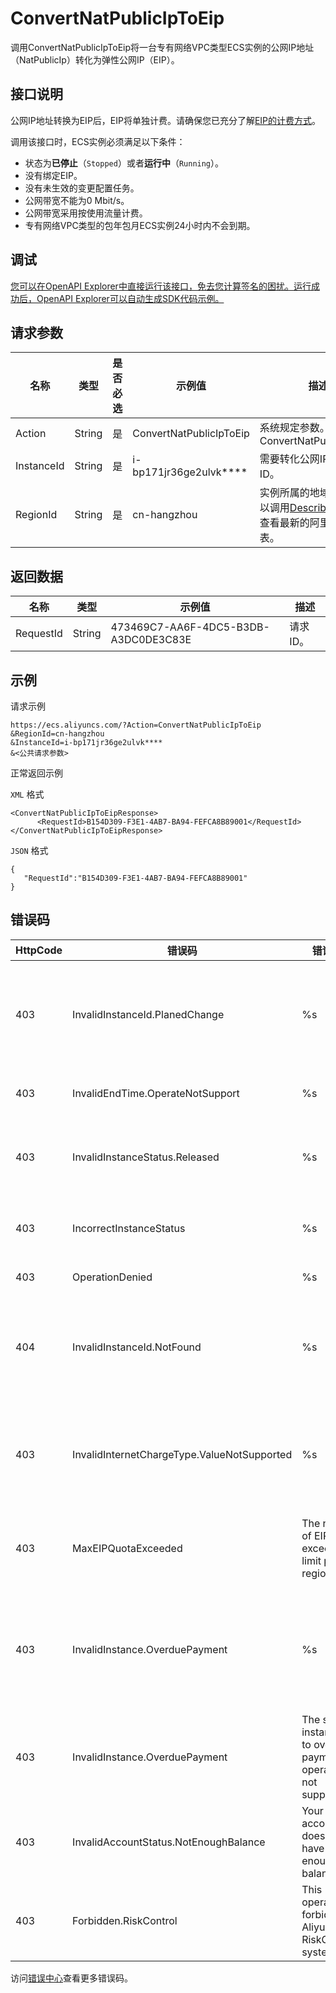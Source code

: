 # ConvertNatPublicIpToEip

调用ConvertNatPublicIpToEip将一台专有网络VPC类型ECS实例的公网IP地址（NatPublicIp）转化为弹性公网IP（EIP）。

## 接口说明

公网IP地址转换为EIP后，EIP将单独计费。请确保您已充分了解[EIP的计费方式](~~122035~~)。

调用该接口时，ECS实例必须满足以下条件：

-   状态为**已停止**（`Stopped`）或者**运行中**（`Running`）。
-   没有绑定EIP。
-   没有未生效的变更配置任务。
-   公网带宽不能为0 Mbit/s。
-   公网带宽采用按使用流量计费。
-   专有网络VPC类型的包年包月ECS实例24小时内不会到期。

## 调试

[您可以在OpenAPI Explorer中直接运行该接口，免去您计算签名的困扰。运行成功后，OpenAPI Explorer可以自动生成SDK代码示例。](https://api.aliyun.com/#product=Ecs&api=ConvertNatPublicIpToEip&type=RPC&version=2014-05-26)

## 请求参数

|名称|类型|是否必选|示例值|描述|
|--|--|----|---|--|
|Action|String|是|ConvertNatPublicIpToEip|系统规定参数。取值：ConvertNatPublicIpToEip |
|InstanceId|String|是|i-bp171jr36ge2ulvk\*\*\*\*|需要转化公网IP的实例ID。 |
|RegionId|String|是|cn-hangzhou|实例所属的地域ID。您可以调用[DescribeRegions](~~25609~~)查看最新的阿里云地域列表。 |

## 返回数据

|名称|类型|示例值|描述|
|--|--|---|--|
|RequestId|String|473469C7-AA6F-4DC5-B3DB-A3DC0DE3C83E|请求ID。 |

## 示例

请求示例

```
https://ecs.aliyuncs.com/?Action=ConvertNatPublicIpToEip
&RegionId=cn-hangzhou
&InstanceId=i-bp171jr36ge2ulvk****
&<公共请求参数>
```

正常返回示例

`XML` 格式

```
<ConvertNatPublicIpToEipResponse>
      <RequestId>B154D309-F3E1-4AB7-BA94-FEFCA8B89001</RequestId>
</ConvertNatPublicIpToEipResponse>
```

`JSON` 格式

```
{
   "RequestId":"B154D309-F3E1-4AB7-BA94-FEFCA8B89001"
}
```

## 错误码

|HttpCode|错误码|错误信息|描述|
|--------|---|----|--|
|403|InvalidInstanceId.PlanedChange|%s|您当前的操作无效，由于您指定的实例已经预约了变更操作。|
|403|InvalidEndTime.OperateNotSupport|%s|该实例状态不支持此操作。|
|403|InvalidInstanceStatus.Released|%s|该操作无效，请检查实例状态是否正确。|
|403|IncorrectInstanceStatus|%s|当前实例的状态不支持此操作。|
|403|OperationDenied|%s|拒绝操作。|
|404|InvalidInstanceId.NotFound|%s|指定的实例不存在，请确认参数InstanceId是否正确。|
|403|InvalidInternetChargeType.ValueNotSupported|%s|暂不支持指定的网络计费方式，请确认相关参数是否正确。|
|403|MaxEIPQuotaExceeded|The number of EIP exceeds the limit per region.|EIP数量超过了当前地域可设置的最大值。|
|403|InvalidInstance.OverduePayment|%s|您现在的操作属于逾期付款，请重新创建实例或者联系客服解决。|
|403|InvalidInstance.OverduePayment|The special instance due to overdue payment,this operation is not supported.|您的账号已欠费，请充值后重试。|
|403|InvalidAccountStatus.NotEnoughBalance|Your account does not have enough balance.|账号余额不足，请您先充值再进行该操作。|
|403|Forbidden.RiskControl|This operation is forbidden by Aliyun RiskControl system.|该操作被风险控制系统禁止。|

访问[错误中心](https://error-center.alibabacloud.com/status/product/Ecs)查看更多错误码。

